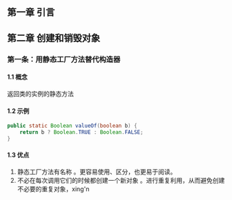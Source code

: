 ## 第一章 引言
## 第二章 创建和销毁对象
### 第一条：用静态工厂方法替代构造器
#### 1.1 概念
返回类的实例的静态方法
#### 1.2 示例
```java
public static Boolean valueOf(boolean b) {
	return b ? Boolean.TRUE : Boolean.FALSE;
}
```
#### 1.3 优点
1. 静态工厂方法有名称 。更容易使用、区分，也更易于阅读。
2. 不必在每次调用它们的时候都创建一个新对象 。进行重复利用，从而避免创建不必要的重复对象，xing'n